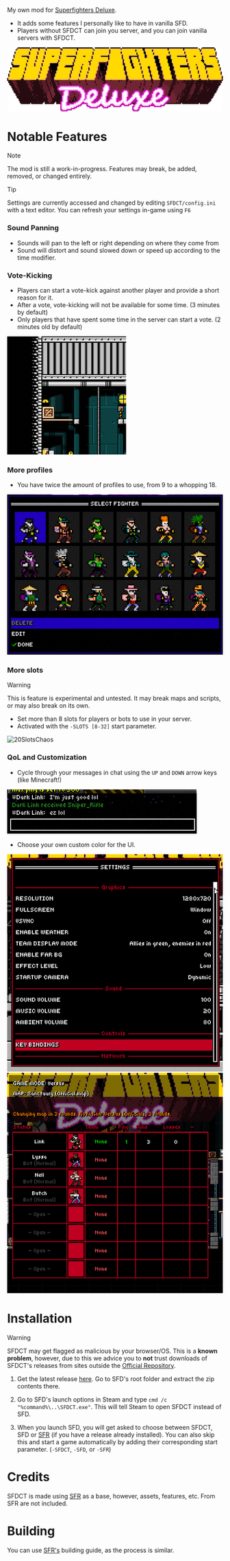 My own mod for [Superfighters Deluxe](https://store.steampowered.com/app/855860/Superfighters_Deluxe). 
- It adds some features I personally like to have in vanilla SFD. 
- Players without SFDCT can join you server, and you can join vanilla servers with SFDCT.

<img src="docs/SFD_titleLoop.gif" alt="SFD"/>

# Notable Features
> [!NOTE]
> The mod is still a work-in-progress. Features may break, be added, removed, or changed entirely.

> [!TIP]
> Settings are currently accessed and changed by editing `SFDCT/config.ini` with a text editor. You can refresh your settings in-game using `F6`

### Sound Panning
- Sounds will pan to the left or right depending on where they come from
- Sound will distort and sound slowed down or speed up according to the time modifier.

### Vote-Kicking
- Players can start a vote-kick against another player and provide a short reason for it.
- After a vote, vote-kicking will not be available for some time. (3 minutes by default)
- Only players that have spent some time in the server can start a vote. (2 minutes old by default)

<img src="docs/voteKicking.gif" alt="VoteKicking"/>

### More profiles
- You have twice the amount of profiles to use, from 9 to a whopping 18.

<img src="docs/extendedProfiles.gif" alt="ExtendedProfiles"/>

### More slots
> [!WARNING]
> This is feature is experimental and untested. It may break maps and scripts, or may also break on its own.
- Set more than 8 slots for players or bots to use in your server.
- Activated with the `-SLOTS [8-32]` start parameter.

<img src="docs/20slotsChaos.gif" alt="20SlotsChaos"/>

### QoL and Customization
- Cycle through your messages in chat using the `UP` and `DOWN` arrow keys (like Minecraft!)

<img src="docs/chatCycling.gif" alt="ChatCycling"/>

- Choose your own custom color for the UI.

<img src="docs/customUI0.png" alt="CustomUI0"/>
<img src="docs/customUI1.png" alt="CustomUI1"/>

# Installation
> [!WARNING]
> SFDCT may get flagged as malicious by your browser/OS. This is a **known problem**, however, due to this we advice you to **not** trust downloads of SFDCT's releases from sites outside the [Official Repository](https://github.com/Liokindy/SFDCT/).

1. Get the latest release [here](https://github.com/Liokindy/SFDCT/releases). Go to SFD's root folder and extract the zip contents there.

2. Go to SFD's launch options in Steam and type `cmd /c "%command%\..\SFDCT.exe"`. This will tell Steam to open SFDCT instead of SFD.

3. When you launch SFD, you will get asked to choose between SFDCT, SFD or [SFR](https://github.com/Odex64/SFR) (if you have a release already installed). You can also skip this and start a game automatically by adding their corresponding start parameter. (`-SFDCT`, `-SFD`, or `-SFR`)

# Credits
SFDCT is made using [SFR](https://github.com/Odex64/SFR) as a base, however, assets, features, etc. From SFR are not included.

# Building
You can use [SFR's](https://github.com/Odex64/SFR) building guide, as the process is similar.
